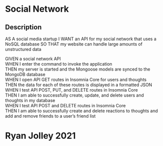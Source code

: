# Social Network

## Description
AS A social media startup
I WANT an API for my social network that uses a NoSQL database
SO THAT my website can handle large amounts of unstructured data

GIVEN a social network API <br>
WHEN I enter the command to invoke the application <br>
THEN my server is started and the Mongoose models are synced to the MongoDB database <br>
WHEN I open API GET routes in Insomnia Core for users and thoughts <br>
THEN the data for each of these routes is displayed in a formatted JSON <br>
WHEN I test API POST, PUT, and DELETE routes in Insomnia Core <br>
THEN I am able to successfully create, update, and delete users and thoughts in my database <br>
WHEN I test API POST and DELETE routes in Insomnia Core <br>
THEN I am able to successfully create and delete reactions to thoughts and add and remove friends to a user’s friend list <br>

# Ryan Jolley 2021
